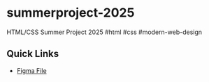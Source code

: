 # summerproject-2025

HTML/CSS Summer Project 2025 #html #css #modern-web-design

## Quick Links

* [Figma File](https://www.figma.com/design/hmDD1XXnwGYYxYCjo0U45Q/Summer-Project-2025)
